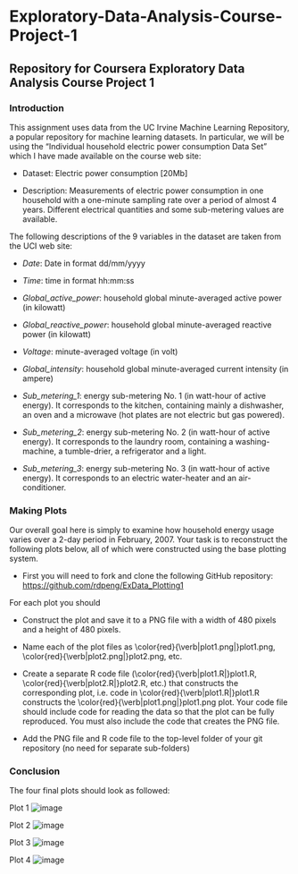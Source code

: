 # Exploratory-Data-Analysis-Course-Project-1
## Repository for Coursera Exploratory Data Analysis Course Project 1

### Introduction

This assignment uses data from the UC Irvine Machine Learning Repository, a popular repository for machine learning datasets. In particular, we will be using the “Individual household electric power consumption Data Set” which I have made available on the course web site:

- Dataset: Electric power consumption [20Mb]

- Description: Measurements of electric power consumption in one household with a one-minute sampling rate over a period of almost 4 years. Different electrical quantities and some sub-metering values are available.

The following descriptions of the 9 variables in the dataset are taken from the UCI web site:

- *Date*: Date in format dd/mm/yyyy

- *Time*: time in format hh:mm:ss

- *Global_active_power*: household global minute-averaged active power (in kilowatt)

- *Global_reactive_power*: household global minute-averaged reactive power (in kilowatt)

- *Voltage*: minute-averaged voltage (in volt)

- *Global_intensity*: household global minute-averaged current intensity (in ampere)

- *Sub_metering_1*: energy sub-metering No. 1 (in watt-hour of active energy). It corresponds to the kitchen, containing mainly a dishwasher, an oven and a microwave (hot plates are not electric but gas powered).

- *Sub_metering_2*: energy sub-metering No. 2 (in watt-hour of active energy). It corresponds to the laundry room, containing a washing-machine, a tumble-drier, a refrigerator and a light.

- *Sub_metering_3*: energy sub-metering No. 3 (in watt-hour of active energy). It corresponds to an electric water-heater and an air-conditioner.

### Making Plots

Our overall goal here is simply to examine how household energy usage varies over a 2-day period in February, 2007. Your task is to reconstruct the following plots below, all of which were constructed using the base plotting system.

- First you will need to fork and clone the following GitHub repository: https://github.com/rdpeng/ExData_Plotting1

For each plot you should

- Construct the plot and save it to a PNG file with a width of 480 pixels and a height of 480 pixels.

- Name each of the plot files as \color{red}{\verb|plot1.png|}plot1.png, \color{red}{\verb|plot2.png|}plot2.png, etc.

- Create a separate R code file (\color{red}{\verb|plot1.R|}plot1.R, \color{red}{\verb|plot2.R|}plot2.R, etc.) that constructs the corresponding plot, i.e. code in \color{red}{\verb|plot1.R|}plot1.R constructs the \color{red}{\verb|plot1.png|}plot1.png plot. Your code file should include code for reading the data so that the plot can be fully reproduced. You must also include the code that creates the PNG file.

- Add the PNG file and R code file to the top-level folder of your git repository (no need for separate sub-folders)

### Conclusion

The four final plots should look as followed:

Plot 1 
![image](https://user-images.githubusercontent.com/115044647/209166115-b6d67898-0d52-41ec-a427-4d2b0d502331.png)

Plot 2
![image](https://user-images.githubusercontent.com/115044647/209166155-0daf49fb-2581-4327-8bd0-b2350249697a.png)

Plot 3
![image](https://user-images.githubusercontent.com/115044647/209166188-c5c60ab8-4a4c-4839-8192-c9fde9dbbca9.png)

Plot 4
![image](https://user-images.githubusercontent.com/115044647/209166073-a0b460fb-5a53-46f1-a348-cd51b5b05d45.png)


